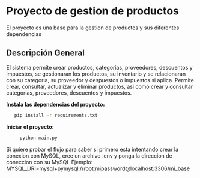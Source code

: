 # Proyecto de gestion de productos

El proyecto es una base para la gestion de productos y sus diferentes dependencias

## Descripción General
El sistema permite crear productos, categorias, proveedores, descuentos y impuestos, se gestionaran los productos, su inventario y se relacionaran con su categoria, su proveedor y despuestos o impuestos si aplica.
Permite crear, consultar, actualizar y eliminar productos, asi como crear y consultar categorias, proveedores, descuentos y impuestos. 

**Instala las dependencias del proyecto:**
  ```bash
     pip install -r requirements.txt
  ```
**Iniciar el proyecto:**
  ```bash
       python main.py
  ```





Si quiere probar el flujo para saber si primero esta intentando crear la conexion con MySQL, cree un archivo .env y ponga la direccion de coneccion con su MySQL
Ejemplo: MYSQL_URI=mysql+pymysql://root:mipassword@localhost:3306/mi_base
